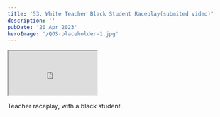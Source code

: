 ```yaml
---
title: '53. White Teacher Black Student Raceplay(submited video)'
description: ''
pubDate: '20 Apr 2023'
heroImage: '/QOS-placeholder-1.jpg'
---
```

<iframe src="https://drive.google.com/file/d/1ksG4W-RrYOOq9KIVxlPtYuAoV4gBdSFC/preview" width="200" height="100" allow="autoplay" allowfullscreen="allowfullscreen"></iframe>

Teacher raceplay, with a black student.